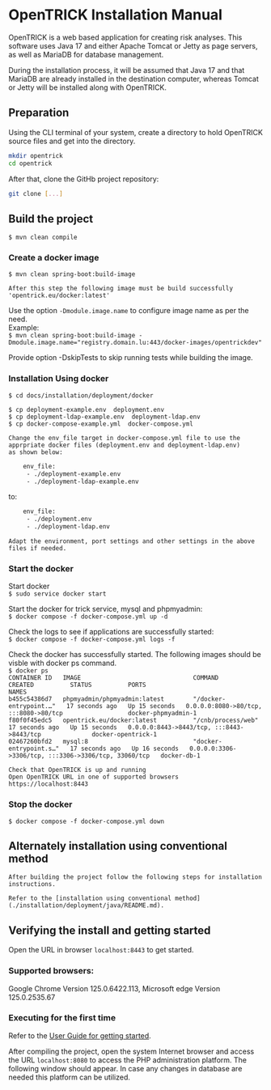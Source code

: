 # OpenTRICK Installation Manual

OpenTRICK is a web based application for creating risk analyses. This software uses Java 17 and either Apache Tomcat or Jetty as page servers, as well as MariaDB for database management.

During the installation process, it will be assumed that Java 17 and that MariaDB are already installed in the destination computer, whereas Tomcat or Jetty will be installed along with OpenTRICK.

## Preparation

Using the CLI terminal of your system, create a directory to hold OpenTRICK source files and get into the directory.

```bash
mkdir opentrick
cd opentrick
```

After that, clone the GitHb project repository:

```bash
git clone [...]
```

## Build the project
    $ mvn clean compile

### Create a docker image
    $ mvn clean spring-boot:build-image

    After this step the following image must be build successfully
    'opentrick.eu/docker:latest'

 Use the option ```-Dmodule.image.name``` to configure image name as per the need.<br>
 Example:<br>
 ```$ mvn clean spring-boot:build-image -Dmodule.image.name="registry.domain.lu:443/docker-images/opentrickdev"```

 Provide option -DskipTests to skip running tests while building the image.
    
### Installation Using docker
    $ cd docs/installation/deployment/docker    

    $ cp deployment-example.env  deployment.env
    $ cp deployment-ldap-example.env  deployment-ldap.env
    $ cp docker-compose-example.yml  docker-compose.yml

    Change the env_file target in docker-compose.yml file to use the apprpriate docker files (deployment.env and deployment-ldap.env)
    as shown below:
```bash
    env_file:
     - ./deployment-example.env
     - ./deployment-ldap-example.env
```
  to:
```bash
    env_file:
     - ./deployment.env
     - ./deployment-ldap.env
```
    
    Adapt the environment, port settings and other settings in the above files if needed.
  
### Start the docker

   Start docker<br>
   ```$ sudo service docker start```<br>

   Start the docker for trick service, mysql and phpmyadmin:<br>
   ```$ docker compose -f docker-compose.yml up -d```<br>

   Check the logs to see if applications are successfully started:<br>
   ```$ docker compose -f docker-compose.yml logs -f    ```<br>

   Check the docker has successfully started. The following images should be visble with docker ps command.<br>
   ```$ docker ps``` <br>
   ```CONTAINER ID   IMAGE                               COMMAND                  CREATED          STATUS          PORTS                                                  NAMES```<br>
   ```b455c54386d7   phpmyadmin/phpmyadmin:latest        "/docker-entrypoint.…"   17 seconds ago   Up 15 seconds   0.0.0.0:8080->80/tcp, :::8080->80/tcp                  docker-phpmyadmin-1```<br>
   ```f80f0f45edc5   opentrick.eu/docker:latest          "/cnb/process/web"       17 seconds ago   Up 15 seconds   0.0.0.0:8443->8443/tcp, :::8443->8443/tcp              docker-opentrick-1```<br>
   ```02467260bfd2   mysql:8                             "docker-entrypoint.s…"   17 seconds ago   Up 16 seconds   0.0.0.0:3306->3306/tcp, :::3306->3306/tcp, 33060/tcp   docker-db-1```<br>

    Check that OpenTRICK is up and running    
    Open OpenTRICK URL in one of supported browsers
    https://localhost:8443 

### Stop the docker
    $ docker compose -f docker-compose.yml down
    
## Alternately installation using conventional method

    After building the project follow the following steps for installation instructions.

    Refer to the [installation using conventional method](./installation/deployment/java/README.md).

## Verifying the install and getting started

Open the URL in browser ```localhost:8443```  to get started.

### Supported browsers:

Google Chrome    Version 125.0.6422.113, 
Microsoft edge   Version 125.0.2535.67

### Executing for the first time

Refer to the [User Guide for getting started](../src/main/webapp/WEB-INF/static/views/user-guide.html#creating-a-risk-analysis-using-trick-service#how-to-start-using-ts).

After compiling the project, open the system Internet browser and access the URL ```localhost:8080``` to access the PHP administration platform. The following window should appear.
In case any changes in database are needed this platform can be utilized.